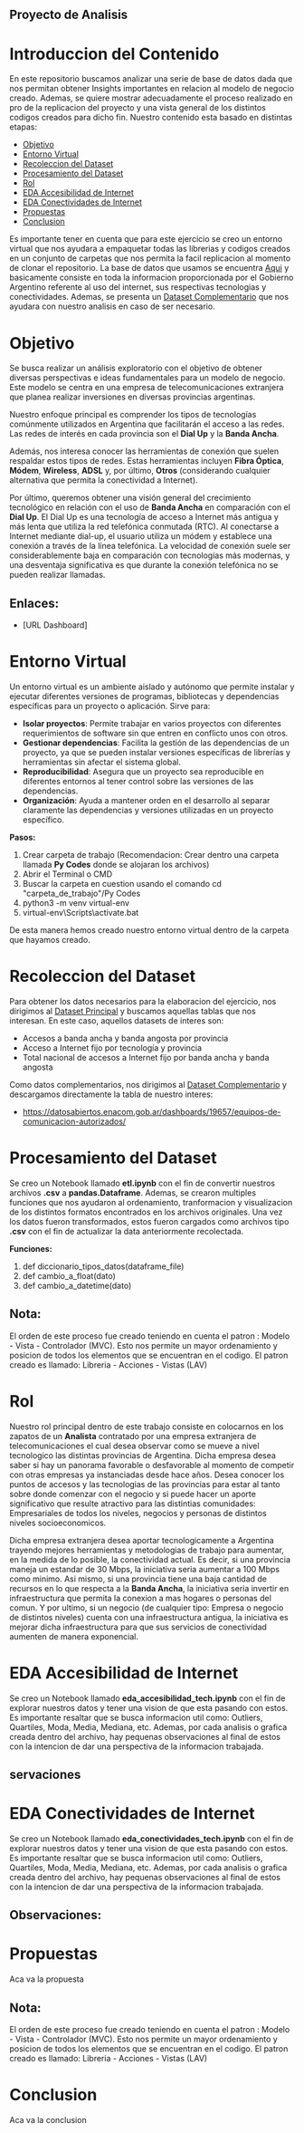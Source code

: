 ## Proyecto de Analisis
# Introduccion del Contenido

En este repositorio buscamos analizar una serie de base de datos dada que nos permitan obtener Insights importantes en relacion al modelo de negocio creado.
Ademas, se quiere mostrar adecuadamente el proceso realizado en pro de la replicacion del proyecto y una vista general de los distintos codigos creados para dicho fin.
Nuestro contenido esta basado en distintas etapas:

  * [Objetivo](#objetivo)
  * [Entorno Virtual](#entorno-virtual)
  * [Recoleccion del Dataset](#recoleccion-del-dataset)
  * [Procesamiento del Dataset](#procesamiento-del-dataset)
  * [Rol](#rol)
  * [EDA Accesibilidad de Internet](#eda-accesibilidad-de-internet)
  * [EDA Conectividades de Internet](#eda-conectividades-de-internet)
  * [Propuestas](#propuestas)
  * [Conclusion](#conclusion)

Es importante tener en cuenta que para este ejercicio se creo un entorno virtual que nos ayudara a empaquetar todas las librerias y codigos creados en un conjunto de carpetas que
nos permita la facil replicacion al momento de clonar el repositorio.
La base de datos que usamos se encuentra [Aqui](https://datosabiertos.enacom.gob.ar/dashboards/20000/acceso-a-internet/) y basicamente consiste en toda la informacion
proporcionada por el Gobierno Argentino referente al uso del internet, sus respectivas tecnologias y conectividades. Ademas, se presenta un [Dataset Complementario](https://datosabiertos.enacom.gob.ar/home)
que nos ayudara con nuestro analisis en caso de ser necesario. 


# Objetivo
Se busca realizar un análisis exploratorio con el objetivo de obtener diversas perspectivas e ideas fundamentales para un modelo de negocio. Este modelo se centra en una empresa de telecomunicaciones extranjera que planea realizar inversiones en diversas provincias argentinas.

Nuestro enfoque principal es comprender los tipos de tecnologías comúnmente utilizados en Argentina que facilitarán el acceso a las redes. Las redes de interés en cada provincia son el __Dial Up__ y la __Banda Ancha__.

Además, nos interesa conocer las herramientas de conexión que suelen respaldar estos tipos de redes. Estas herramientas incluyen __Fibra Óptica__, __Módem__, __Wireless__, __ADSL__ y, por último, __Otros__ (considerando cualquier alternativa que permita la conectividad a Internet).

Por último, queremos obtener una visión general del crecimiento tecnológico en relación con el uso de __Banda Ancha__ en comparación con el __Dial Up__. El Dial Up es una tecnología de acceso a Internet más antigua y más lenta que utiliza la red telefónica conmutada (RTC). Al conectarse a Internet mediante dial-up, el usuario utiliza un módem y establece una conexión a través de la línea telefónica. La velocidad de conexión suele ser considerablemente baja en comparación con tecnologías más modernas, y una desventaja significativa es que durante la conexión telefónica no se pueden realizar llamadas.

## Enlaces:
* [URL Dashboard]

# Entorno Virtual

Un entorno virtual es un ambiente aislado y autónomo que permite instalar y ejecutar diferentes versiones de programas, bibliotecas y dependencias específicas para un proyecto o aplicación.
Sirve para:

* __Isolar proyectos__: Permite trabajar en varios proyectos con diferentes requerimientos de software sin que entren en conflicto unos con otros.
* __Gestionar dependencias__: Facilita la gestión de las dependencias de un proyecto, ya que se pueden instalar versiones específicas de librerías y herramientas sin afectar el sistema global.
* __Reproducibilidad__: Asegura que un proyecto sea reproducible en diferentes entornos al tener control sobre las versiones de las dependencias.
* __Organización__: Ayuda a mantener orden en el desarrollo al separar claramente las dependencias y versiones utilizadas en un proyecto específico.

__Pasos:__
 1. Crear carpeta de trabajo (Recomendacion: Crear dentro una carpeta llamada __Py Codes__ donde se alojaran los archivos)
 2. Abrir el Terminal o CMD
 3. Buscar la carpeta en cuestion usando el comando cd "carpeta_de_trabajo"/Py Codes
 4. python3 -m venv virtual-env
 5. virtual-env\Scripts\activate.bat

De esta manera hemos creado nuestro entorno virtual dentro de la carpeta que hayamos creado.

# Recoleccion del Dataset

Para obtener los datos necesarios para la elaboracion del ejercicio, nos dirigimos al [Dataset Principal](https://datosabiertos.enacom.gob.ar/dashboards/20000/acceso-a-internet/)
y buscamos aquellas tablas que nos interesan. En este caso, aquellos datasets de interes son:
* Accesos a banda ancha y banda angosta por provincia
* Acceso a Internet fijo por tecnología y provincia
* Total nacional de accesos a Internet fijo por banda ancha y banda angosta

Como datos complementarios, nos dirigimos al [Dataset Complementario](https://datosabiertos.enacom.gob.ar/dashboards/19657/equipos-de-comunicacion-autorizados/)
y descargamos directamente la tabla de nuestro interes:
* https://datosabiertos.enacom.gob.ar/dashboards/19657/equipos-de-comunicacion-autorizados/

# Procesamiento del Dataset

Se creo un Notebook llamado __etl.ipynb__ con el fin de convertir nuestros archivos __.csv__ a __pandas.Dataframe__. Ademas, se crearon multiples funciones que nos ayudaron al ordenamiento, tranformacion y visualizacion de los distintos formatos encontrados en los archivos originales. Una vez los datos fueron transformados, estos fueron cargados como archivos tipo __.csv__ con el fin de actualizar la data anteriormente recolectada.

__Funciones:__
1. def diccionario_tipos_datos(dataframe_file)
2. def cambio_a_float(dato)
3. def cambio_a_datetime(dato)

## Nota: 
El orden de este proceso fue creado teniendo en cuenta el patron : Modelo - Vista - Controlador (MVC). Esto nos permite un mayor ordenamiento y posicion de todos los elementos que se encuentran en el codigo.
El patron creado es llamado: Libreria - Acciones - Vistas (LAV)

# Rol

Nuestro rol principal dentro de este trabajo consiste en colocarnos en los zapatos de un __Analista__ contratado por una empresa extranjera de telecomunicaciones el cual desea observar como se mueve a nivel tecnologico las distintas provincias de Argentina.
Dicha empresa desea saber si hay un panorama favorable o desfavorable al momento de competir con otras empresas ya instanciadas desde hace años. Desea conocer
los puntos de accesos y las tecnologias de las provincias para estar al tanto sobre donde comenzar con el negocio y si puede hacer un aporte significativo que resulte atractivo para las distintias comunidades: Empresariales de todos los niveles, negocios y personas de distintos niveles socioeconomicos.

Dicha empresa extranjera desea aportar tecnologicamente a Argentina trayendo mejores herramientas y metodologias de trabajo para aumentar, en la medida de lo posible, la conectividad actual. Es decir, si una provincia maneja un estandar de 30 Mbps,
la iniciativa seria aumentar a 100 Mbps como minimo. Asi mismo, si una provincia tiene una baja cantidad de recursos en lo que respecta a la __Banda Ancha__, la iniciativa seria invertir en infraestructura que permita la conexion a mas hogares o personas del comun.
Y por ultimo, si un negocio (de cualquier tipo: Empresa o negocio de distintos niveles) cuenta con una infraestructura antigua, la iniciativa es mejorar dicha infraestructura para que sus servicios de conectividad aumenten de manera exponencial.

# EDA Accesibilidad de Internet

Se creo un Notebook llamado __eda_accesibilidad_tech.ipynb__ con el fin de explorar nuestros datos y tener una vision de que esta pasando con estos. Es importante resaltar que se busca informacion util como: Outliers, Quartiles, Moda, Media, Mediana, etc. Ademas, por cada analisis o grafica creada dentro del archivo, hay pequenas observaciones al final de estos con la intencion de dar una perspectiva de la informacion trabajada.

## servaciones

# EDA Conectividades de Internet

Se creo un Notebook llamado __eda_conectividades_tech.ipynb__ con el fin de explorar nuestros datos y tener una vision de que esta pasando con estos. Es importante resaltar que se busca informacion util como: Outliers, Quartiles, Moda, Media, Mediana, etc. Ademas, por cada analisis o grafica creada dentro del archivo, hay pequenas observaciones al final de estos con la intencion de dar una perspectiva de la informacion trabajada.

## Observaciones: 

# Propuestas
Aca va la propuesta



## Nota: 
El orden de este proceso fue creado teniendo en cuenta el patron : Modelo - Vista - Controlador (MVC). Esto nos permite un mayor ordenamiento y posicion de todos los elementos que se encuentran en el codigo.
El patron creado es llamado: Libreria - Acciones - Vistas (LAV)


# Conclusion

Aca va la conclusion



